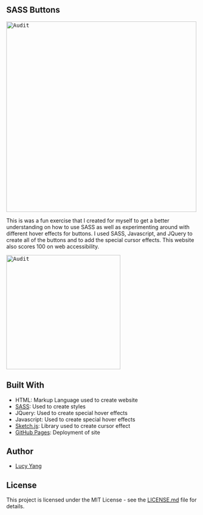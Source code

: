 ## SASS Buttons
<kbd>
<img src="https://github.com/l-yang-05/portfolio/blob/master/src/images/SASS.png" alt="Audit" height="500" width="auto"/>
</kbd>

This is was a fun exercise that I created for myself to get a better understanding on how to use SASS as well as experimenting around with different hover effects for buttons. I used SASS, Javascript, and JQuery to create all of the buttons and to add the special cursor effects. This website also scores 100 on web accessibility.

<kbd>
<img src="https://github.com/l-yang-05/sass-buttons/blob/master/Screen%20Shot%202019-12-08%20at%202.42.44%20PM.png" alt="Audit" height="300" width="auto"/>
</kbd>

## Built With

- HTML: Markup Language used to create website
- [SASS](https://sass-lang.com/): Used to create styles
- JQuery: Used to create special hover effects
- Javascript: Used to create special hover effects
- [Sketch.js](https://soulwire.github.io/sketch.js/): Library used to create cursor effect
- [GitHub Pages](https://pages.github.com/): Deployment of site

## Author

* [Lucy Yang](https://github.com/l-yang-05)


## License

This project is licensed under the MIT License - see the [LICENSE.md](LICENSE.md) file for details.
